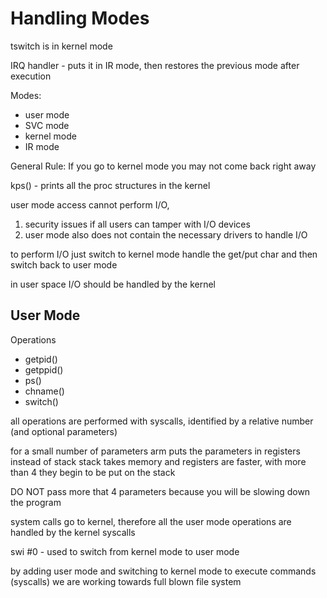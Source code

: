 # Handling Modes

tswitch is in kernel mode

IRQ handler - puts it in IR mode, then restores the previous mode after execution


Modes:
* user mode
* SVC mode
* kernel mode
* IR mode


General Rule: If you go to kernel mode you may not come back right away

kps() - prints all the proc structures in the kernel

user mode access cannot perform I/O, 
1. security issues if all users can tamper with I/O devices
2. user mode also does not contain the necessary drivers to handle I/O

to perform I/O just switch to kernel mode handle the get/put char and then switch back to user mode

in user space I/O should be handled by the kernel

## User Mode
Operations
* getpid()
* getppid()
* ps()
* chname()
* switch()

all operations are performed with syscalls, identified by a relative number (and optional parameters)

for a small number of parameters arm puts the parameters in registers instead of stack
stack takes memory and registers are faster, with more than 4 they begin to be put on the stack

DO NOT pass more that 4 parameters because you will be slowing down the program

system calls go to kernel, therefore all the user mode operations are handled by the kernel syscalls


swi #0 - used to switch from kernel mode to user mode

by adding user mode and switching to kernel mode to execute commands (syscalls) we are working towards full blown file system

